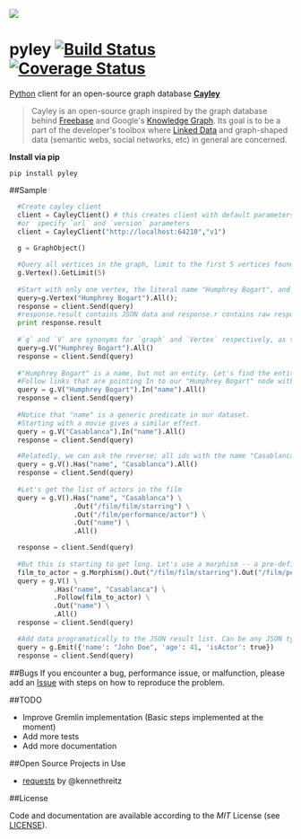 ![](https://github.com/ziyasal/pyley/raw/master/pyley.png?raw=true)


pyley [![Build Status](https://travis-ci.org/ziyasal/pyley.png?branch=master)](https://travis-ci.org/ziyasal/pyley) [![Coverage Status](https://coveralls.io/repos/ziyasal/pyley/badge.svg?branch=master&service=github)](https://coveralls.io/github/ziyasal/pyley?branch=master)
=====

[Python](https://www.python.org/) client for an open-source graph database [**Cayley**](https://github.com/google/cayley)

> Cayley is an open-source graph inspired by the graph database behind [Freebase](http://freebase.com/) and Google's [Knowledge Graph](http://www.google.com/insidesearch/features/search/knowledge.html). Its goal is to be a part of the developer's toolbox where [Linked Data](http://linkeddata.org/) and graph-shaped data (semantic webs, social networks, etc) in general are concerned.  

**Install via pip**

```
pip install pyley
```

##Sample

```python
  #Create cayley client
  client = CayleyClient() # this creates client with default parameters `http://localhost:64210/api/v1/query/gremlin`
  #or  specify `url` and `version` parameters
  client = CayleyClient("http://localhost:64210","v1")
  
  g = GraphObject()

  #Query all vertices in the graph, limit to the first 5 vertices found.
  g.Vertex().GetLimit(5)
  
  #Start with only one vertex, the literal name "Humphrey Bogart", and retrieve all of them.
  query=g.Vertex("Humphrey Bogart").All();
  response = client.Send(query)
  #response.result contains JSON data and response.r contains raw response
  print response.result 
  
  #`g` and `V` are synonyms for `graph` and `Vertex` respectively, as they are quite common.
  query=g.V("Humphrey Bogart").All()
  response = client.Send(query)
  
  #"Humphrey Bogart" is a name, but not an entity. Let's find the entities with this name in our dataset.
  #Follow links that are pointing In to our "Humphrey Bogart" node with the predicate "name".
  query = g.V("Humphrey Bogart").In("name").All()
  response = client.Send(query)
  
  #Notice that "name" is a generic predicate in our dataset. 
  #Starting with a movie gives a similar effect.
  query = g.V("Casablanca").In("name").All()
  response = client.Send(query)

  #Relatedly, we can ask the reverse; all ids with the name "Casablanca"
  query = g.V().Has("name", "Casablanca").All()
  response = client.Send(query)
  
  #Let's get the list of actors in the film
  query = g.V().Has("name", "Casablanca") \
                .Out("/film/film/starring") \
                .Out("/film/performance/actor") \
                .Out("name") \
                .All()

  response = client.Send(query)
  
  #But this is starting to get long. Let's use a morphism -- a pre-defined path stored in a variable -- as our linkage
  film_to_actor = g.Morphism().Out("/film/film/starring").Out("/film/performance/actor")
  query = g.V() \
           .Has("name", "Casablanca") \
           .Follow(film_to_actor) \
           .Out("name") \
           .All()
  response = client.Send(query)

  #Add data programatically to the JSON result list. Can be any JSON type.
  query = g.Emit({'name': "John Doe", 'age': 41, 'isActor': true})
  response = client.Send(query)
```

##Bugs
If you encounter a bug, performance issue, or malfunction, please add an [Issue](https://github.com/ziyasal/pyley/issues) with steps on how to reproduce the problem.

##TODO
- Improve Gremlin implementation (Basic steps implemented at the moment)
- Add more tests
- Add more documentation

##Open Source  Projects in Use
- [requests](https://github.com/kennethreitz/requests) by @kennethreitz

##License

Code and documentation are available according to the *MIT* License (see [LICENSE](https://github.com/ziyasal/pyley/blob/master/LICENSE)).
